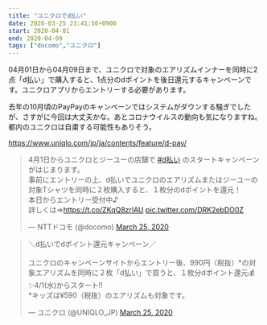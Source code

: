 ```yaml
---
title: "ユニクロでd払い"
date: 2020-03-25 23:41:56+0900
start: 2020-04-01
end: 2020-04-09
tags: ["docomo","ユニクロ"]
---
```

04月01日から04月09日まで、ユニクロで対象のエアリズムインナーを同時に2点「d払い」で購入すると、1点分のdポイントを後日還元するキャンペーンです。ユニクロアプリからエントリーする必要があります。

去年の10月頃のPayPayのキャンペーンではシステムがダウンする騒ぎでしたが、さすがに今回は大丈夫かな。あとコロナウイルスの動向も気になりますね。都内のユニクロは自粛する可能性もありそう。

https://www.uniqlo.com/jp/ja/contents/feature/d-pay/

<blockquote class="twitter-tweet"><p lang="ja" dir="ltr">4月1日からユニクロとジーユーの店舗で <a href="https://twitter.com/hashtag/d%E6%89%95%E3%81%84?src=hash&amp;ref_src=twsrc%5Etfw">#d払い</a> のスタートキャンペーンがはじまります。<br>事前にエントリーの上、d払いでユニクロのエアリズムまたはジーユーの対象Tシャツを同時に２枚購入すると、１枚分のdポイントを還元！<br>本日からエントリー受付中♪<br>詳しくは⇒<a href="https://t.co/ZKqQ8zrlAU">https://t.co/ZKqQ8zrlAU</a> <a href="https://t.co/DRK2ebDO0Z">pic.twitter.com/DRK2ebDO0Z</a></p>&mdash; NTTドコモ (@docomo) <a href="https://twitter.com/docomo/status/1242753106644893696?ref_src=twsrc%5Etfw">March 25, 2020</a></blockquote> <script async src="https://platform.twitter.com/widgets.js" charset="utf-8"></script>

<blockquote class="twitter-tweet"><p lang="ja" dir="ltr">＼d払いでdポイント還元キャンペーン／<br><br>ユニクロのキャンペーンサイトからエントリー後、990円（税抜）*の対象エアリズムを同時に２枚「d払い」で買うと、１枚分dポイント還元💰✨4/1(水)からスタート‼️<br>*キッズは¥590（税抜）のエアリズムも対象です。</p>&mdash; ユニクロ (@UNIQLO_JP) <a href="https://twitter.com/UNIQLO_JP/status/1242730439267110913?ref_src=twsrc%5Etfw">March 25, 2020</a></blockquote> <script async src="https://platform.twitter.com/widgets.js" charset="utf-8"></script>
